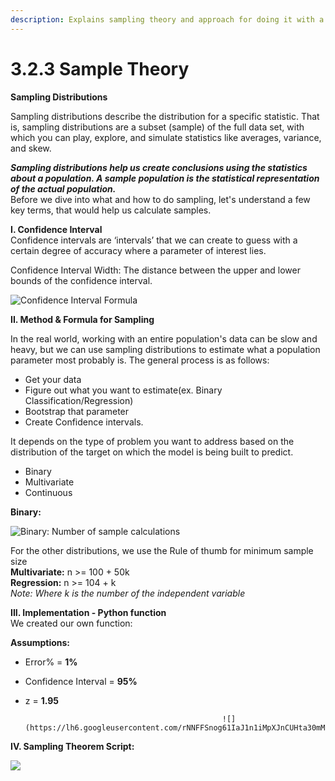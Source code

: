 ```yaml
---
description: Explains sampling theory and approach for doing it with a library h2o
---
```


# 3.2.3 Sample Theory

**Sampling Distributions**

Sampling distributions describe the distribution for a specific statistic. That is, sampling distributions are a subset \(sample\) of the full data set, with which you can play, explore, and simulate statistics like averages, variance, and skew.

_**Sampling distributions help us create conclusions using the statistics about a population. A sample population is the statistical representation of the actual population.**_  
Before we dive into what and how to do sampling, let's understand a few key terms, that would help us calculate samples.

**I. Confidence Interval**  
Confidence intervals are ‘intervals’ that we can create to guess with a certain degree of accuracy where a parameter of interest lies.

Confidence Interval Width: The distance between the upper and lower bounds of the confidence interval.  


![Confidence Interval Formula](https://lh6.googleusercontent.com/ZlH3G5E3Jq_evaEfq0t6vMGigzedTlwVn9Vna7e356zlrmZzRywVFCNa_vo83gCJ5en15Rys859GINskcnjvPjfbDmSX2f0MF2CE7AdLB-hafxd7Xn-9H7g-rrKJs0RYL_rCz5ec-A8)

**II. Method & Formula for Sampling**

In the real world, working with an entire population's data can be slow and heavy, but we can use sampling distributions to estimate what a population parameter most probably is. The general process is as follows:

* Get your data
* Figure out what you want to estimate\(ex. Binary Classification/Regression\)
* Bootstrap that parameter
* Create Confidence intervals.

It depends on the type of problem you want to address based on the distribution of the target on which the model is being built to predict.

* Binary
* Multivariate
* Continuous

**Binary:** 

![Binary: Number of sample calculations](https://lh4.googleusercontent.com/Effbl1wFOc-7YSp0buvZiooxewElYaQZVWhwAR7B9HddL-EyllkDewOru3vOp6pq5HEVZZqjqAiHCKXN8cnTnYvCaAy_VaCOp7e6XYZ8P8ujJkaRkLLNn2zqoS6aPqQozAwQtpRBiZg)

For the other distributions, we use the Rule of thumb for minimum sample size  
**Multivariate:** n &gt;= 100 + 50k  
**Regression:** n &gt;= 104 + k  
_Note: Where k is the number of the independent variable_

**III. Implementation - Python function**  
We created our own function: 

**Assumptions:**

* Error% = **1%**  
* Confidence Interval = **95%**
* z = **1.95**

                                                  ![](https://lh6.googleusercontent.com/rNNFFSnog61IaJ1n1iMpXJnCUHta30mMjYzIVa0pOHT5DfeGvOm2o0sIG0lFw9RvWjYfkwJyc2q9K47Fv0rGpnpKGcVLtEikaNbLXXaPoinJygF34UTzUQvTF8lrZTQX9E46RU_C1ZM)

**IV. Sampling Theorem Script:**

![](https://lh5.googleusercontent.com/RXX5DbQhoWibYYj3shzKLjnI1z3dW_7E_DXWxfkrJPgAvCb6UgdMtG-UuyJcNptNNPF90Br8Z6B4zBhxfBLWB1GBb0LjVNHcb2wYkueVlXwQyg708XATq8ceKhoRmUPLgeaygVcYFJo)

  


